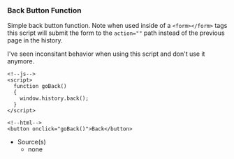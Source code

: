 ### Back Button Function

Simple back button function. Note when used inside of a `<form></form>` tags this script will submit the form to the `action=""` path instead of the previous page in the history.

I've seen inconsitant behavior when using this script and don't use it anymore.

```
<!--js-->
<script>
  function goBack() 
  {
    window.history.back();
  }
</script>

<!--html-->
<button onclick="goBack()">Back</button>
```

- Source(s)
  - none
